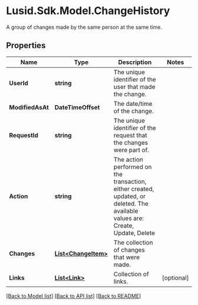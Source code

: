 # Lusid.Sdk.Model.ChangeHistory
A group of changes made by the same person at the same time.

## Properties

Name | Type | Description | Notes
------------ | ------------- | ------------- | -------------
**UserId** | **string** | The unique identifier of the user that made the change. | 
**ModifiedAsAt** | **DateTimeOffset** | The date/time of the change. | 
**RequestId** | **string** | The unique identifier of the request that the changes were part of. | 
**Action** | **string** | The action performed on the transaction, either created, updated, or deleted. The available values are: Create, Update, Delete | 
**Changes** | [**List&lt;ChangeItem&gt;**](ChangeItem.md) | The collection of changes that were made. | 
**Links** | [**List&lt;Link&gt;**](Link.md) | Collection of links. | [optional] 

[[Back to Model list]](../README.md#documentation-for-models) [[Back to API list]](../README.md#documentation-for-api-endpoints) [[Back to README]](../README.md)

